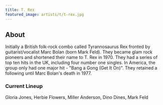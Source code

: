 ```yaml
---
title: T. Rex
featured_image: artists/t/t-rex.jpg
---
```

## About

Initially a British folk-rock combo called Tyrannosaurus Rex fronted by guitarist/vocalist Marc Bolan (born Mark Feld). They became glam rock pioneers and shortened their name to T. Rex in 1970. They had a series of top ten hits in the UK, including four number one singles. In America, the group only had one major hit - "Bang a Gong (Get It On)". They retained a following until Marc Bolan's death in 1977. 

### Current Lineup

Gloria Jones, Herbie Flowers, Miller Anderson, Dino Dines, Mark Feld

